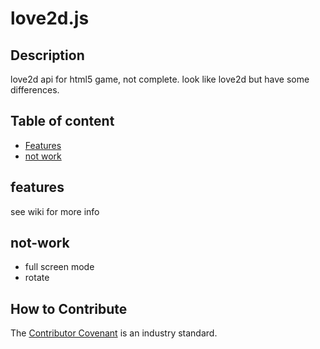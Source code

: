 # love2d.js
## Description
love2d api for html5 game, not complete. 
look like love2d but have some differences.
## Table of content
- [Features](#features)
- [not work](#not-work)
## features
 see wiki for more info
## not-work
- full screen mode
- rotate
## How to Contribute
The [Contributor Covenant](https://www.contributor-covenant.org/) is an industry standard.
